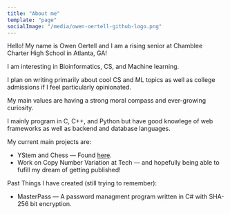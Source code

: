 ```yaml
---
title: "About me"
template: "page"
socialImage: "/media/owen-oertell-github-logo.png"
---
```

Hello! My name is Owen Oertell and I am a rising senior at Chamblee Charter High School in Atlanta, GA!

I am interesting in Bioinformatics, CS, and Machine learning.

I plan on writing primarily about cool CS and ML topics as well as college admissions if I feel particularly opinionated.

My main values are having a strong moral compass and ever-growing curiosity.

I mainly program in C, C++, and Python but have good knowlege of web frameworks as well as backend and database languages.

My current main projects are:
* YStem and Chess &mdash; Found [here](https://ystemandchess.com).
* Work on Copy Number Variation at Tech &mdash; and hopefully being able to fufill my dream of getting published!

Past Things I have created (still trying to remember):
* MasterPass &mdash; A password managment program written in C# with SHA-256 bit encryption.
